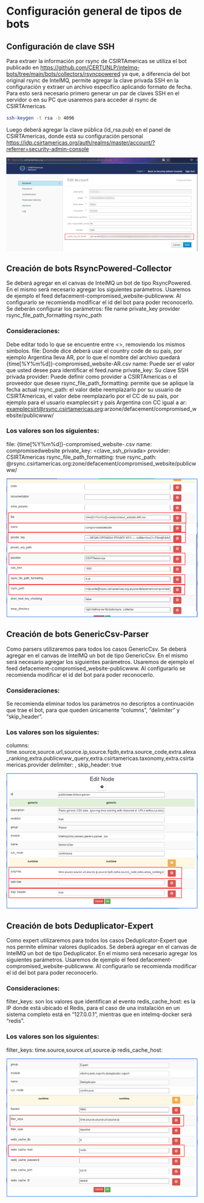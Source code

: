 # Configuración general de tipos de bots

## Configuración de clave SSH
Para extraer la información por rsync de CSIRTAmericas se utiliza el bot publicado en https://github.com/CERTUNLP/intelmq-bots/tree/main/bots/collectors/rsyncpowered ya que, a diferencia del bot original rsync de IntelMQ, permite agregar la clave privada SSH en la configuración y extraer un archivo específico aplicando formato de fecha.
Para esto será necesario primero generar un par de claves SSH en el servidor o en su PC que usaremos para acceder al rsync de CSIRTAmericas.

```bash
ssh-keygen -t rsa -b 4096
```

Luego deberá agregar la clave pública (id_rsa.pub) en el panel de CSIRTAmericas, donde está su configuración personal https://idp.csirtamericas.org/auth/realms/master/account/?referrer=security-admin-console


![profile](assets/../../assets/guide08.png)


## Creación de bots RsyncPowered-Collector
Se deberá agregar en el canvas de IntelMQ un bot de tipo RsyncPowered. En el mismo será necesario agregar los siguientes parámetros. Usaremos de ejemplo el feed defacement-compromised_website-publicwww.
Al configurarlo se recomienda modificar el id del bot para poder reconocerlo.
Se deberán configurar los parámetros:
file
name
private_key
provider
rsync_file_path_formatting
rsync_path

### Consideraciones:

Debe editar todo lo que se encuentre entre <>, removiendo los mismos símbolos.
file: Donde dice <CC> deberá usar el country code de su país, por ejemplo Argentina lleva AR, por lo que el nombre del archivo quedará {time[%Y%m%d]}-compromised_website-AR.csv
name: Puede ser el valor que usted desee para identificar el feed.name
private_key: Su clave SSH privada
provider: Puede definir como provider a CSIRTAmericas o el proveedor que desee
rsync_file_path_formatting: permite que se aplique la fecha actual
rsync_path: el valor <usuario> debe reemplazarlo por su usuario de CSIRTAmericas, el valor <cc> debe reemplazarlo por el CC de su país, por ejemplo para el usuario examplecsirt y país Argentina con CC igual a ar: examplecsirt@rsync.csirtamericas.org:arzone/defacement/compromised_website/publicwww/

### Los valores son los siguientes:

file: {time[%Y%m%d]}-compromised_website-<CC>.csv
name: compromisedwebsite
private_key: <clave_ssh_privada>
provider: CSIRTAmericas
rsync_file_path_formatting: true
rsync_path: <usuario>@rsync.csirtamericas.org:<cc>zone/defacement/compromised_website/publicwww/

![config rsync](assets/../../assets/guide09.png)

## Creación de bots GenericCsv-Parser
Como parsers utilizaremos para todos los casos GenericCsv. Se deberá agregar en el canvas de IntelMQ un bot de tipo GenericCsv. En el mismo será necesario agregar los siguientes parámetros. Usaremos de ejemplo el feed defacement-compromised_website-publicwww.
Al configurarlo se recomienda modificar el id del bot para poder reconocerlo.

### Consideraciones:
Se recomienda eliminar todos los parámetros no descriptos a continuación que trae el bot, para que queden únicamente “columns”, “delimiter” y “skip_header”.

### Los valores son los siguientes:
columns: time.source,source.url,source.ip,source.fqdn,extra.source_code,extra.alexa_ranking,extra.publicwww_query,extra.csirtamericas.taxonomy,extra.csirtamericas.provider
delimiter: ,
skip_header: true

![config genericcsv](assets/../../assets/guide10.png)

## Creación de bots Deduplicator-Expert
Como expert utilizaremos para todos los casos Deduplicator-Expert que nos permite eliminar valores duplicados.
Se deberá agregar en el canvas de IntelMQ un bot de tipo Deduplicator. En el mismo será necesario agregar los siguientes parámetros. Usaremos de ejemplo el feed defacement-compromised_website-publicwww.
Al configurarlo se recomienda modificar el id del bot para poder reconocerlo.

### Consideraciones:
filter_keys: son los valores que identifican al evento
redis_cache_host: es la IP donde está ubicado el Redis, para el caso de una instalación en un sistema completo está en “127.0.0.1”, mientras que en intelmq-docker será “redis”.


### Los valores son los siguientes:
filter_keys: time.source,source.url,source.ip
redis_cache_host: <Redis-IP>

![config deduplicator](assets/../../assets/guide11.png)
